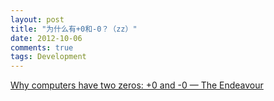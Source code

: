 ```yaml
---
layout: post
title: "为什么有+0和-0？（zz）"
date: 2012-10-06
comments: true
tags: Development
---
```

<a href="http://www.johndcook.com/blog/2010/06/15/why-computers-have-signed-zero/">Why computers have two zeros: +0 and -0 — The Endeavour</a><br /><blockquote></blockquote>